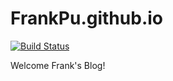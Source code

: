 # FrankPu.github.io

[![Build Status](https://www.travis-ci.org/dick3741/dick3741.github.io.svg?branch=dev)](https://www.travis-ci.org/dick3741/dick3741.github.io)

Welcome Frank's Blog!
